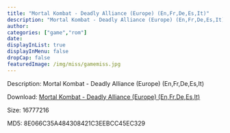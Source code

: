 ```yaml
---
title: "Mortal Kombat - Deadly Alliance (Europe) (En,Fr,De,Es,It)"
description: "Mortal Kombat - Deadly Alliance (Europe) (En,Fr,De,Es,It)"
author: 
categories: ["game","rom"]
date: 
displayInList: true
displayInMenu: false
dropCap: false
featuredImage: /img/miss/gamemiss.jpg
---
```


Description: Mortal Kombat - Deadly Alliance (Europe) (En,Fr,De,Es,It)

Download: <a style="text-decoration:underline;" href="https://mega.nz/#!ieJwlawL!YXPRTdlaww87GqU8E-ARRolfn_nidcaXydzAR4cPZzc" target = "_blank" rel = "nofollow" > Mortal Kombat - Deadly Alliance (Europe) (En,Fr,De,Es,It)</a>

Size: 16777216

MD5: 8E066C35A484308421C3EEBCC45EC329

